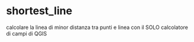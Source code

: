 # shortest_line
calcolare la linea di minor distanza tra punti e linea con il SOLO calcolatore di campi di QGIS
